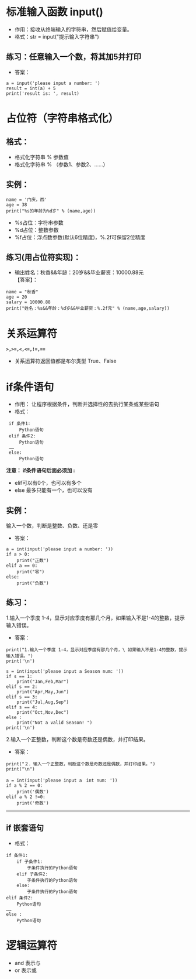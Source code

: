 # 标准输入函数 input()
- 作用：接收从终端输入的字符串，然后赋值给变量。
- 格式：str = input("提示输入字符串")

## 练习：任意输入一个数，将其加5并打印
- 答案：  
```  
a = input('please input a number: ')  
result = int(a) + 5  
print('result is: ', result)  
```

# 占位符（字符串格式化）
## 格式：  
 - 格式化字符串 % 参数值  
 - 格式化字符串 % （参数1、参数2、……）  

 ## 实例：
 ```  
 name = '门庆，西'
 age = 38
 print("%s的年龄为%d岁" % (name,age))  
 ```

- %s占位：字符串参数  
- %d占位：整数参数  
- %f占位：浮点数参数(默认6位精度)，%.2f可保留2位精度  

## 练习(用占位符实现)：  
 - 输出姓名：秋香&&年龄：20岁&&毕业薪资：10000.88元  
 【答案】：  
```
name = "秋香"
age = 20
salary = 10000.88
print("姓名：%s&&年龄：%d岁&&毕业薪资：%.2f元" % (name,age,salary))  
```

# 关系运算符  
 **`>,>=,<,<=,!=,==`**  
 - 关系运算符返回值都是布尔类型 True、False  

# if条件语句
- 作用： 让程序根据条件，判断并选择性的去执行某条或某些语句  
- 格式：  
```  
 if 条件1:
     Python语句
 elif 条件2:
     Python语句
 ……
 else:
     Python语句  
 ```

**注意： if条件语句后面必须加 :**  
- elif可以有0个，也可以有多个  
- else 最多只能有一个，也可以没有  

## 实例：  
输入一个数，判断是整数、负数、还是零  
- 答案：  
```  
a = int(input('please input a number: '))
if a > 0:
    print("正数")
elif a == 0:
    print("零")
else:
    print("负数")  
```

## 练习：
 1.输入一个季度 1-4，显示对应季度有那几个月，如果输入不是1-4的整数，提示输入错误。  
- 答案：  
```
print("1.输入一个季度 1-4，显示对应季度有那几个月，\ 如果输入不是1-4的整数，提示输入错误。")
print('\n')

s = int(input('please input a Season num: '))
if s == 1:
    print("Jan,Feb,Mar")
elif s == 2:
    print("Apr,May,Jun")
elif s == 3:
    print("Jul,Aug,Sep")
elif s == 4:
    print("Oct,Nov,Dec")
else :
    print("Not a valid Season! ")
print('\n')  
```

2.输入一个正整数，判断这个数是奇数还是偶数，并打印结果。  
- 答案：  
```  
print("２．输入一个正整数，判断这个数是奇数还是偶数，并打印结果。")
print("\n")

a = int(input('please input a　int num: '))
if a % 2 == 0:
    print('偶数')
elif a % 2 !=0:
    print('奇数')  
```

---

## if 嵌套语句  
- 格式：  
```
if 条件1:
    if 子条件1:
        子条件执行的Python语句
    elif 子条件2:
        子条件执行的Python语句
    else:
        子条件执行的Python语句
elif 条件2:
    Python语句
……
else :
    Python语句  
```

# 逻辑运算符
- and  表示与  
- or 表示或  
 
